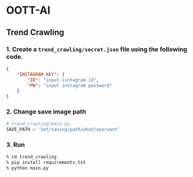 # OOTT-AI

## Trend Crawling
### 1. Create a `trend_crawling/secret.json` file using the following code.
```json
{
    "INSTAGRAM_KEY": {
        "ID": "input isntagram id",
        "PW": "input instagram password"
    }
}
```
### 2. Change save image path
```python
# trend_crawling/main.py
SAVE_PATH = 'Set/saving/path/what/you/want'
```

### 3. Run
```zsh
% cd trend_crawling
% pip install requirements.txt
% python main.py
```